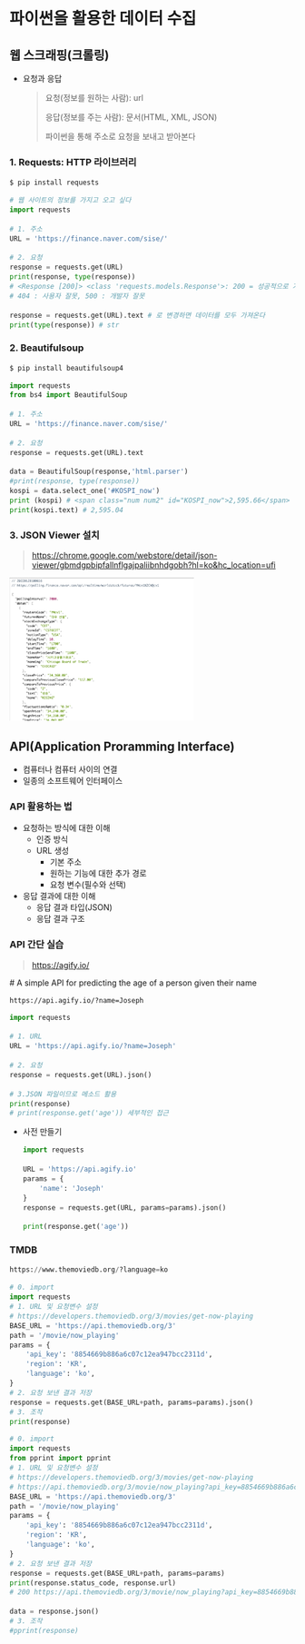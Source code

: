 # 파이썬을 활용한 데이터 수집

## 웹 스크래핑(크롤링)

* 요청과 응답

  > 요청(정보를 원하는 사람): url
  >
  > 응답(정보를 주는 사람): 문서(HTML, XML, JSON)
  >
  > 파이썬을 통해 주소로 요청을 보내고 받아본다

     

### 1. Requests: HTTP 라이브러리

```bash
$ pip install requests
```

```python
# 웹 사이트의 정보를 가지고 오고 싶다
import requests

# 1. 주소
URL = 'https://finance.naver.com/sise/'

# 2. 요청
response = requests.get(URL)
print(response, type(response))
# <Response [200]> <class 'requests.models.Response'>: 200 = 성공적으로 가져옴
# 404 : 사용자 잘못, 500 : 개발자 잘못

response = requests.get(URL).text # 로 변경하면 데이터를 모두 가져온다
print(type(response)) # str
```

   

### 2. Beautifulsoup

```bash
$ pip install beautifulsoup4
```

```python
import requests
from bs4 import BeautifulSoup

# 1. 주소
URL = 'https://finance.naver.com/sise/'

# 2. 요청
response = requests.get(URL).text

data = BeautifulSoup(response,'html.parser')
#print(response, type(response))
kospi = data.select_one('#KOSPI_now')
print (kospi) # <span class="num num2" id="KOSPI_now">2,595.66</span>
print(kospi.text) # 2,595.04
```

   

### 3. JSON Viewer 설치

> https://chrome.google.com/webstore/detail/json-viewer/gbmdgpbipfallnflgajpaliibnhdgobh?hl=ko&hc_location=ufi

<img src="ptyhon_scraping.assets/image-20220128100717714.png" alt="image-20220128100717714" style="zoom:33%;" />

   

   

## API(Application Proramming Interface)

* 컴퓨터나 컴퓨터 사이의 연결
* 일종의 소프트웨어 인터페이스

   

### API 활용하는 법

* 요청하는 방식에 대한 이해
  * 인증 방식
  * URL 생성
    * 기본 주소
    * 원하는 기능에 대한 추가 경로
    * 요청 변수(필수와 선택)
* 응답 결과에 대한 이해
  * 응답 결과 타입(JSON)
  * 응답 결과 구조

   

### API 간단 실습

> https://agify.io/

\# A simple API for predicting the age of a person given their name

```
https://api.agify.io/?name=Joseph
```

```python
import requests

# 1. URL
URL = 'https://api.agify.io/?name=Joseph'

# 2. 요청
response = requests.get(URL).json()

# 3.JSON 파일이므로 메소드 활용
print(response)
# print(response.get('age')) 세부적인 접근
```

* 사전 만들기

  ```python
  import requests
  
  URL = 'https://api.agify.io'
  params = {
      'name': 'Joseph'
  }
  response = requests.get(URL, params=params).json()
  
  print(response.get('age'))
  ```



   

### TMDB

```python
https://www.themoviedb.org/?language=ko
```

```python
# 0. import
import requests
# 1. URL 및 요청변수 설정
# https://developers.themoviedb.org/3/movies/get-now-playing
BASE_URL = 'https://api.themoviedb.org/3'
path = '/movie/now_playing'
params = {
    'api_key': '8854669b886a6c07c12ea947bcc2311d',
    'region': 'KR',
    'language': 'ko',
}
# 2. 요청 보낸 결과 저장
response = requests.get(BASE_URL+path, params=params).json()
# 3. 조작
print(response)
```

```python
# 0. import
import requests
from pprint import pprint
# 1. URL 및 요청변수 설정
# https://developers.themoviedb.org/3/movies/get-now-playing
# https://api.themoviedb.org/3/movie/now_playing?api_key=8854669b886a6c07c12ea947bcc2311d&region=KR&language=ko
BASE_URL = 'https://api.themoviedb.org/3'
path = '/movie/now_playing'
params = {
    'api_key': '8854669b886a6c07c12ea947bcc2311d',
    'region': 'KR',
    'language': 'ko',
}
# 2. 요청 보낸 결과 저장
response = requests.get(BASE_URL+path, params=params)
print(response.status_code, response.url)
# 200 https://api.themoviedb.org/3/movie/now_playing?api_key=8854669b886a6c07c12ea947bcc2311d&region=KR&language=ko

data = response.json()
# 3. 조작
#pprint(response)
```

